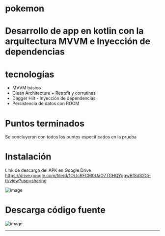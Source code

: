 # pokemon
# Desarrollo de app en kotlin con la arquitectura MVVM e Inyección de dependencias 

# tecnologías
- MVVM básico
- Clean Architecture + Retrofit y corrutinas
- Dagger Hilt - Inyección de dependencias
- Persistencia de datos con ROOM

# Puntos terminados
Se concluyeron con todos los puntos especificados en la prueba

# Instalación
Link de descarga del APK en Google Drive https://drive.google.com/file/d/1OLIcRFCM0UaO7TGHQYggwBfSd32Gi-tt/view?usp=sharing

![image](https://github.com/Juanluis0306/pokemon/assets/39567080/faac1241-5d71-4d63-b537-e755b48cff93)

# Descarga código fuente

![image](https://github.com/Juanluis0306/pokemon/assets/39567080/1c3abb24-632b-4805-885c-ab8a2408d3a0)

---

